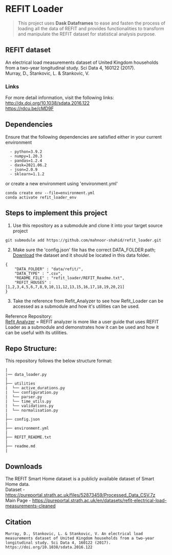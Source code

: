 # REFIT Loader
> This project uses **Dask Dataframes** to ease and fasten the process of loading all the data of REFIT and provides functionalities to transform and manipulate the REFIT dataset for statistical analysis purpose.


## REFIT dataset
An electrical load measurements dataset of United Kingdom households from a two-year longitudinal study. Sci Data 4, 160122 (2017). <br />
Murray, D., Stankovic, L. & Stankovic, V.  <br />

### Links
For more detail information, visit the following links: <br />
http://dx.doi.org/10.1038/sdata.2016.122 <br />
https://rdcu.be/cMD9F <br />



## Dependencies
Ensure that the following dependencies are satisfied either in your current environment 
```
  - python=3.9.2
  - numpy=1.20.3
  - pandas=1.2.4
  - dask=2021.06.2
  - json=2.0.9
  - sklearn=1.1.2
```
or create a new environment using 'environment.yml'
```
conda create env --file=environment.yml
conda activate refit_loader_env
```


## Steps to implement this project
1) Use this repository as a submodule and clone it into your target source project
```
git submodule add https://github.com/mahnoor-shahid/refit_loader.git
```

2) Make sure the 'config.json' file has the correct DATA_FOLDER path; [Download](#downloads) the dataset and it should be located in this data folder.
```
{ 
    "DATA_FOLDER" : "data/refit/",
    "DATA_TYPE" : ".csv",
    "README_FILE" : "refit_loader/REFIT_Readme.txt",
    "REFIT_HOUSES" : [1,2,3,4,5,6,7,8,9,10,11,12,13,15,16,17,18,19,20,21]
}
```

3) Take the reference from Refit_Analyzer to see how Refit_Loader can be accessed as a submodule and how it's utilities can be used.

Reference Repository: <br />
[Refit Analyzer](https://github.com/mahnoor-shahid/refit_analyzer) = REFIT analyzer is more like a user guide that uses REFIT Loader as a submodule and demonstrates how it can be used and how it can be useful with its utilities.


## Repo Structure:
This repository follows the below structure format:
```
|
|── data_loader.py
|
├── utilities
|  └── active_durations.py
|  └── configuration.py
|  └── parser.py
|  └── time_utils.py
|  └── validations.py
|  └── normalisation.py
|
├── config.json
|
├── environment.yml
|
├── REFIT_README.txt
|
├── readme.md
|
```

## Downloads
The REFIT Smart Home dataset is a publicly available dataset of Smart Home data. <br />
Dataset - https://pureportal.strath.ac.uk/files/52873459/Processed_Data_CSV.7z <br />
Main Page - https://pureportal.strath.ac.uk/en/datasets/refit-electrical-load-measurements-cleaned


## Citation
```
Murray, D., Stankovic, L. & Stankovic, V. An electrical load measurements dataset of United Kingdom households from a two-year longitudinal study. Sci Data 4, 160122 (2017). https://doi.org/10.1038/sdata.2016.122
```

